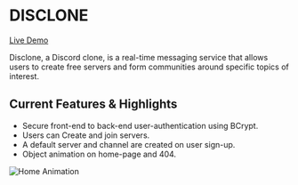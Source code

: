 # DISCLONE

[Live Demo](https://disclone-rf.herokuapp.com/#/)

Disclone, a Discord clone, is a real-time messaging service that allows users to create free servers and form communities around specific topics of interest.

## Current Features & Highlights

* Secure front-end to back-end user-authentication using BCrypt.
* Users can Create and join servers.
* A default server and channel are created on user sign-up.
* Object animation on home-page and 404.

![Home Animation](http://www.giphy.com/gifs/csRkbW4mbZ1Lr2d3Kf)


